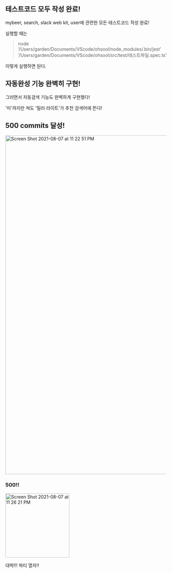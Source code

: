 ## 테스트코드 모두 작성 완료!

mybeer, search, slack web kit, user에 관련한 모든 테스트코드 작성 완료!

실행할 때는
> node ‘/Users/garden/Documents/VScode/ohsool/node_modules/.bin/jest’ ‘/Users/garden/Documents/VScode/ohsool/src/test/테스트파일.spec.ts’

이렇게 실행하면 된다.


## 자동완성 기능 완벽히 구현!

그러면서 자동검색 기능도 완벽하게 구현했다!

'미'까지만 쳐도 '밀러 라이트'가 추천 검색어에 뜬다!


## 500 commits 달성!
<img width="1059" alt="Screen Shot 2021-08-07 at 11 22 51 PM" src="https://user-images.githubusercontent.com/62330320/128603721-17e94d0a-ef21-4062-9802-4c7261388f77.png">

### 500!!
<img width="200" alt="Screen Shot 2021-08-07 at 11 26 21 PM" src="https://user-images.githubusercontent.com/62330320/128603727-31f62c57-5d2c-4320-bf5d-d8927bea9da0.png">


대박!!!
파티 열자!!
